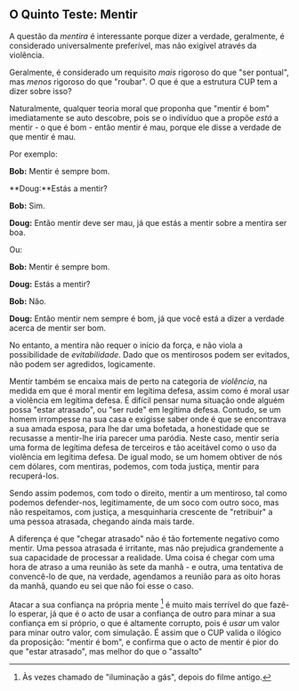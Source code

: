 ## O Quinto Teste: Mentir

A questão da *mentira* é interessante porque dizer a verdade, geralmente, é considerado universalmente preferível, mas não exigível através da violência.

Geralmente, é considerado um requisito *mais* rigoroso do que "ser pontual", mas *menos* rigoroso do que "roubar". O que é que a estrutura CUP tem a dizer sobre isso?

Naturalmente, qualquer teoria moral que proponha que "mentir é bom" imediatamente se auto descobre, pois se o indivíduo que a propõe *está* a mentir - o que é bom - então mentir é mau, porque ele disse a verdade de que mentir é mau.

Por exemplo:

**Bob:** Mentir é sempre bom.

**Doug:**Estás a mentir?

**Bob:** Sim.

**Doug:** Então mentir deve ser mau, já que estás a mentir sobre a mentira ser boa.

Ou:

**Bob:** Mentir é sempre bom.

**Doug:** Estás a mentir?

**Bob:** Não.

**Doug:** Então mentir nem sempre é bom, já que você está a dizer a verdade acerca de mentir ser bom.

No entanto, a mentira não requer o início da força, e não viola a possibilidade de *evitabilidade*. Dado que os mentirosos podem ser evitados, não podem ser agredidos, logicamente.

Mentir também se encaixa mais de perto na categoria de *violência*, na medida em que é moral mentir em legítima defesa, assim como é moral usar a violência em legítima defesa. É difícil pensar numa situação onde alguém possa "estar atrasado", ou "ser rude" em legítima defesa. Contudo, se um homem irrompesse na sua casa e exigisse saber onde é que se encontrava a sua amada esposa, para lhe dar uma bofetada, a honestidade que se recusasse a mentir-lhe iria parecer uma paródia. Neste caso, mentir seria uma forma de legítima defesa de terceiros e tão aceitável como o uso da violência em legítima defesa. De igual modo, se um homem obtiver de nós cem dólares, com mentiras, podemos, com toda justiça, mentir para recuperá-los.

Sendo assim podemos, com todo o direito, mentir a um mentiroso, tal como podemos defender-nos, legitimamente, de um soco com outro soco, mas não respeitamos, com justiça, a mesquinharia crescente de "retribuir" a uma pessoa atrasada, chegando ainda mais tarde.

A diferença é que "chegar atrasado" não é tão fortemente negativo como mentir. Uma pessoa atrasada é irritante, mas não prejudica grandemente a sua capacidade de processar a realidade. Uma coisa é chegar com uma hora de atraso a uma reunião às sete da manhã - e outra, uma tentativa de convencê-lo de que, na verdade, agendamos a reunião para as oito horas da manhã, quando eu sei que não foi esse o caso.

Atacar a sua confiança na própria mente [^5] é muito mais terrível do que fazê-lo esperar, já que é o acto de usar a confiança de outro para minar a sua confiança em si próprio, o que é altamente corrupto, pois é *usar* um valor para minar outro valor, com simulação. É assim que o CUP valida o ilógico da proposição: "mentir é bom", e confirma que o acto de mentir é pior do que "estar atrasado", mas melhor do que o "assalto"

[^5]: Às vezes chamado de "iluminação a gás", depois do filme antigo.